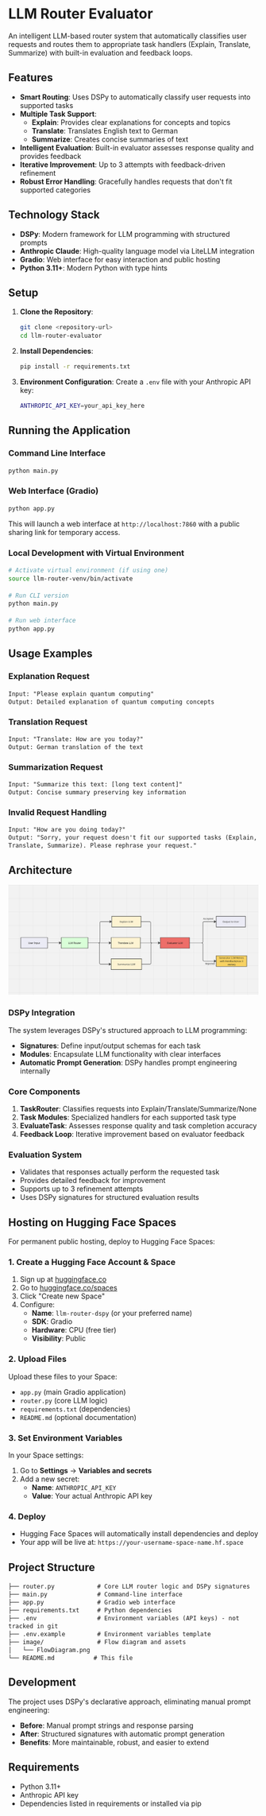 # LLM Router Evaluator

An intelligent LLM-based router system that automatically classifies user requests and routes them to appropriate task handlers (Explain, Translate, Summarize) with built-in evaluation and feedback loops.

## Features

- **Smart Routing**: Uses DSPy to automatically classify user requests into supported tasks
- **Multiple Task Support**: 
  - **Explain**: Provides clear explanations for concepts and topics
  - **Translate**: Translates English text to German
  - **Summarize**: Creates concise summaries of text
- **Intelligent Evaluation**: Built-in evaluator assesses response quality and provides feedback
- **Iterative Improvement**: Up to 3 attempts with feedback-driven refinement
- **Robust Error Handling**: Gracefully handles requests that don't fit supported categories

## Technology Stack

- **DSPy**: Modern framework for LLM programming with structured prompts
- **Anthropic Claude**: High-quality language model via LiteLLM integration
- **Gradio**: Web interface for easy interaction and public hosting
- **Python 3.11+**: Modern Python with type hints

## Setup

1. **Clone the Repository**:
   ```bash
   git clone <repository-url>
   cd llm-router-evaluator
   ```

2. **Install Dependencies**:
   ```bash
   pip install -r requirements.txt
   ```

3. **Environment Configuration**:
   Create a `.env` file with your Anthropic API key:
   ```bash
   ANTHROPIC_API_KEY=your_api_key_here
   ```

## Running the Application

### Command Line Interface
```bash
python main.py
```

### Web Interface (Gradio)
```bash
python app.py
```
This will launch a web interface at `http://localhost:7860` with a public sharing link for temporary access.

### Local Development with Virtual Environment
```bash
# Activate virtual environment (if using one)
source llm-router-venv/bin/activate

# Run CLI version
python main.py

# Run web interface
python app.py
```

## Usage Examples

### Explanation Request
```
Input: "Please explain quantum computing"
Output: Detailed explanation of quantum computing concepts
```

### Translation Request
```
Input: "Translate: How are you today?"
Output: German translation of the text
```

### Summarization Request
```
Input: "Summarize this text: [long text content]"
Output: Concise summary preserving key information
```

### Invalid Request Handling
```
Input: "How are you doing today?"
Output: "Sorry, your request doesn't fit our supported tasks (Explain, Translate, Summarize). Please rephrase your request."
```

## Architecture

![LLM Router Flow Diagram](image/FlowDiagram.png)

### DSPy Integration
The system leverages DSPy's structured approach to LLM programming:

- **Signatures**: Define input/output schemas for each task
- **Modules**: Encapsulate LLM functionality with clear interfaces  
- **Automatic Prompt Generation**: DSPy handles prompt engineering internally

### Core Components

1. **TaskRouter**: Classifies requests into Explain/Translate/Summarize/None
2. **Task Modules**: Specialized handlers for each supported task type
3. **EvaluateTask**: Assesses response quality and task completion accuracy
4. **Feedback Loop**: Iterative improvement based on evaluator feedback

### Evaluation System
- Validates that responses actually perform the requested task
- Provides detailed feedback for improvement
- Supports up to 3 refinement attempts
- Uses DSPy signatures for structured evaluation results

## Hosting on Hugging Face Spaces

For permanent public hosting, deploy to Hugging Face Spaces:

### 1. Create a Hugging Face Account & Space
1. Sign up at [huggingface.co](https://huggingface.co)
2. Go to [huggingface.co/spaces](https://huggingface.co/spaces)
3. Click "Create new Space"
4. Configure:
   - **Name**: `llm-router-dspy` (or your preferred name)
   - **SDK**: Gradio
   - **Hardware**: CPU (free tier)
   - **Visibility**: Public

### 2. Upload Files
Upload these files to your Space:
- `app.py` (main Gradio application)
- `router.py` (core LLM logic)
- `requirements.txt` (dependencies)
- `README.md` (optional documentation)

### 3. Set Environment Variables
In your Space settings:
1. Go to **Settings** → **Variables and secrets**
2. Add a new secret:
   - **Name**: `ANTHROPIC_API_KEY`
   - **Value**: Your actual Anthropic API key

### 4. Deploy
- Hugging Face Spaces will automatically install dependencies and deploy
- Your app will be live at: `https://your-username-space-name.hf.space`


## Project Structure

```
├── router.py            # Core LLM router logic and DSPy signatures
├── main.py              # Command-line interface
├── app.py               # Gradio web interface
├── requirements.txt     # Python dependencies
├── .env                 # Environment variables (API keys) - not tracked in git
├── .env.example         # Environment variables template
├── image/               # Flow diagram and assets
│   └── FlowDiagram.png
└── README.md           # This file
```

## Development

The project uses DSPy's declarative approach, eliminating manual prompt engineering:

- **Before**: Manual prompt strings and response parsing
- **After**: Structured signatures with automatic prompt generation
- **Benefits**: More maintainable, robust, and easier to extend

## Requirements

- Python 3.11+
- Anthropic API key
- Dependencies listed in requirements or installed via pip
